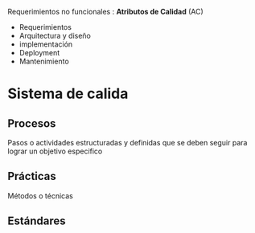 Requerimientos no funcionales : **Atributos de Calidad** (AC)
- Requerimientos
- Arquitectura y diseño
- implementación
- Deployment
- Mantenimiento
# Sistema de calida
## Procesos
Pasos o actividades estructuradas y definidas que se deben seguir para lograr un objetivo especifico
## Prácticas
Métodos o técnicas
## Estándares